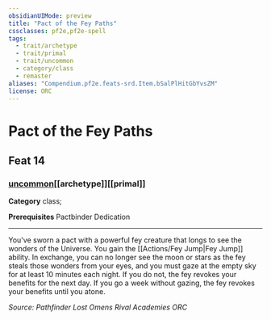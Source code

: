 ```yaml
---
obsidianUIMode: preview
title: "Pact of the Fey Paths"
cssclasses: pf2e,pf2e-spell
tags:
  - trait/archetype
  - trait/primal
  - trait/uncommon
  - category/class
  - remaster
aliases: "Compendium.pf2e.feats-srd.Item.bSalPlHitGbYvsZM"
license: ORC
---
```

# Pact of the Fey Paths
## Feat 14
### [uncommon](uncommon "Uncommon Rarity Trait")[[archetype]][[primal]]

**Category** class; 



**Prerequisites** Pactbinder Dedication
* * *
You've sworn a pact with a powerful fey creature that longs to see the wonders of the Universe. You gain the [[Actions/Fey Jump|Fey Jump]] ability. In exchange, you can no longer see the moon or stars as the fey steals those wonders from your eyes, and you must gaze at the empty sky for at least 10 minutes each night. If you do not, the fey revokes your benefits for the next day. If you go a week without gazing, the fey revokes your benefits until you atone.

*Source: Pathfinder Lost Omens Rival Academies*
*ORC*